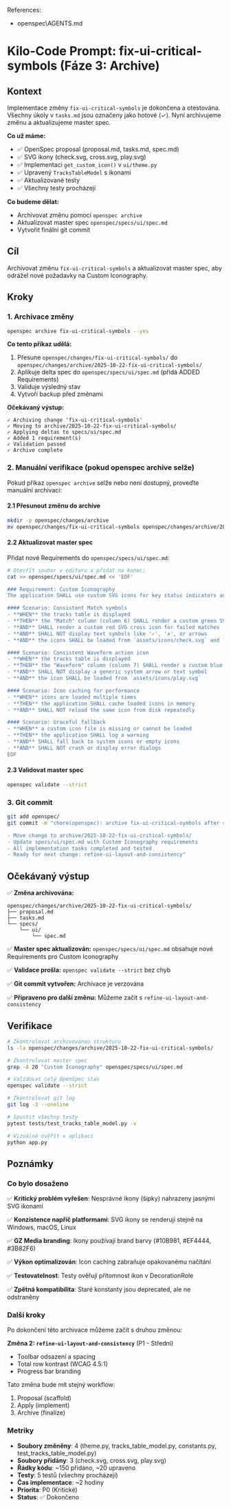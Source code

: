 References:

- openspec\\AGENTS.md

# Kilo-Code Prompt: fix-ui-critical-symbols (Fáze 3: Archive)

## Kontext

Implementace změny `fix-ui-critical-symbols` je dokončena a otestována. Všechny úkoly v `tasks.md` jsou označeny jako hotové (✓). Nyní archivujeme změnu a aktualizujeme master spec.

**Co už máme:**
- ✅ OpenSpec proposal (proposal.md, tasks.md, spec.md)
- ✅ SVG ikony (check.svg, cross.svg, play.svg)
- ✅ Implementaci `get_custom_icon()` v `ui/theme.py`
- ✅ Upravený `TracksTableModel` s ikonami
- ✅ Aktualizované testy
- ✅ Všechny testy procházejí

**Co budeme dělat:**
- Archivovat změnu pomocí `openspec archive`
- Aktualizovat master spec `openspec/specs/ui/spec.md`
- Vytvořit finální git commit

## Cíl

Archivovat změnu `fix-ui-critical-symbols` a aktualizovat master spec, aby odrážel nové požadavky na Custom Iconography.

## Kroky

### 1. Archivace změny

```bash
openspec archive fix-ui-critical-symbols --yes
```

**Co tento příkaz udělá:**
1. Přesune `openspec/changes/fix-ui-critical-symbols/` do `openspec/changes/archive/2025-10-22-fix-ui-critical-symbols/`
2. Aplikuje delta spec do `openspec/specs/ui/spec.md` (přidá ADDED Requirements)
3. Validuje výsledný stav
4. Vytvoří backup před změnami

**Očekávaný výstup:**
```
✓ Archiving change 'fix-ui-critical-symbols'
✓ Moving to archive/2025-10-22-fix-ui-critical-symbols/
✓ Applying deltas to specs/ui/spec.md
✓ Added 1 requirement(s)
✓ Validation passed
✓ Archive complete
```

### 2. Manuální verifikace (pokud openspec archive selže)

Pokud příkaz `openspec archive` selže nebo není dostupný, proveďte manuální archivaci:

#### 2.1 Přesunout změnu do archive

```bash
mkdir -p openspec/changes/archive
mv openspec/changes/fix-ui-critical-symbols openspec/changes/archive/2025-10-22-fix-ui-critical-symbols
```

#### 2.2 Aktualizovat master spec

Přidat nové Requirements do `openspec/specs/ui/spec.md`:

```bash
# Otevřít soubor v editoru a přidat na konec:
cat >> openspec/specs/ui/spec.md << 'EOF'

### Requirement: Custom Iconography
The application SHALL use custom SVG icons for key status indicators and actions to ensure visual consistency, brand alignment, and cross-platform compatibility.

#### Scenario: Consistent Match symbols
- **WHEN** the tracks table is displayed
- **THEN** the "Match" column (column 6) SHALL render a custom green SVG checkmark icon for successful matches
- **AND** SHALL render a custom red SVG cross icon for failed matches
- **AND** SHALL NOT display text symbols like '✓', '✗', or arrows
- **AND** the icons SHALL be loaded from `assets/icons/check.svg` and `assets/icons/cross.svg`

#### Scenario: Consistent Waveform action icon
- **WHEN** the tracks table is displayed
- **THEN** the "Waveform" column (column 7) SHALL render a custom blue SVG "play" icon for the view waveform action
- **AND** SHALL NOT display a generic system arrow or text symbol
- **AND** the icon SHALL be loaded from `assets/icons/play.svg`

#### Scenario: Icon caching for performance
- **WHEN** icons are loaded multiple times
- **THEN** the application SHALL cache loaded icons in memory
- **AND** SHALL NOT reload the same icon from disk repeatedly

#### Scenario: Graceful fallback
- **WHEN** a custom icon file is missing or cannot be loaded
- **THEN** the application SHALL log a warning
- **AND** SHALL fall back to system icons or empty icons
- **AND** SHALL NOT crash or display error dialogs
EOF
```

#### 2.3 Validovat master spec

```bash
openspec validate --strict
```

### 3. Git commit

```bash
git add openspec/
git commit -m "chore(openspec): archive fix-ui-critical-symbols after successful implementation

- Move change to archive/2025-10-22-fix-ui-critical-symbols/
- Update specs/ui/spec.md with Custom Iconography requirements
- All implementation tasks completed and tested
- Ready for next change: refine-ui-layout-and-consistency"
```

## Očekávaný výstup

✅ **Změna archivována:**
```
openspec/changes/archive/2025-10-22-fix-ui-critical-symbols/
├── proposal.md
├── tasks.md
└── specs/
    └── ui/
        └── spec.md
```

✅ **Master spec aktualizován:**
`openspec/specs/ui/spec.md` obsahuje nové Requirements pro Custom Iconography

✅ **Validace prošla:** `openspec validate --strict` bez chyb

✅ **Git commit vytvořen:** Archivace je verzována

✅ **Připraveno pro další změnu:** Můžeme začít s `refine-ui-layout-and-consistency`

## Verifikace

```bash
# Zkontrolovat archivovanou strukturu
ls -la openspec/changes/archive/2025-10-22-fix-ui-critical-symbols/

# Zkontrolovat master spec
grep -A 20 "Custom Iconography" openspec/specs/ui/spec.md

# Validovat celý OpenSpec stav
openspec validate --strict

# Zkontrolovat git log
git log -3 --oneline

# Spustit všechny testy
pytest tests/test_tracks_table_model.py -v

# Vizuálně ověřit v aplikaci
python app.py
```

## Poznámky

### Co bylo dosaženo

✅ **Kritický problém vyřešen**: Nesprávné ikony (šipky) nahrazeny jasnými SVG ikonami

✅ **Konzistence napříč platformami**: SVG ikony se renderují stejně na Windows, macOS, Linux

✅ **GZ Media branding**: Ikony používají brand barvy (#10B981, #EF4444, #3B82F6)

✅ **Výkon optimalizován**: Icon caching zabraňuje opakovanému načítání

✅ **Testovatelnost**: Testy ověřují přítomnost ikon v DecorationRole

✅ **Zpětná kompatibilita**: Staré konstanty jsou deprecated, ale ne odstraněny

### Další kroky

Po dokončení této archivace můžeme začít s druhou změnou:

**Změna 2: `refine-ui-layout-and-consistency`** (P1 - Střední)
- Toolbar odsazení a spacing
- Total row kontrast (WCAG 4.5:1)
- Progress bar branding

Tato změna bude mít stejný workflow:
1. Proposal (scaffold)
2. Apply (implement)
3. Archive (finalize)

### Metriky

- **Soubory změněny**: 4 (theme.py, tracks_table_model.py, constants.py, test_tracks_table_model.py)
- **Soubory přidány**: 3 (check.svg, cross.svg, play.svg)
- **Řádky kódu**: ~150 přidáno, ~20 upraveno
- **Testy**: 5 testů (všechny procházejí)
- **Čas implementace**: ~2 hodiny
- **Priorita**: P0 (Kritické)
- **Status**: ✅ Dokončeno